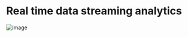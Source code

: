 # Real time data streaming analytics

![image](https://user-images.githubusercontent.com/44902732/229500398-596c0c6d-4f00-44fd-a13b-de1a21cd1286.png)

